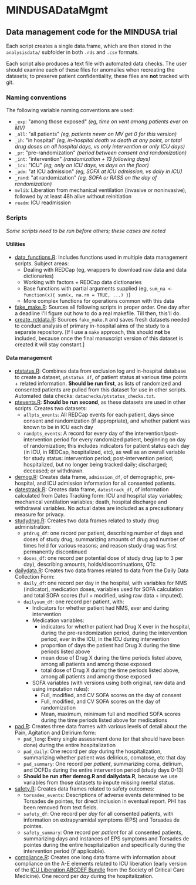 # MINDUSADataMgmt
## Data management code for the MINDUSA trial

Each script creates a single data.frame, which are then stored in the
`analysisdata/` subfolder in both `.rds` and `.csv` formats.

Each script also produces a text file with automated data checks. The user
should examine each of these files for anomalies when recreating the datasets;
to preserve patient confidentiality, these files are **not** tracked with git.

### Naming conventions

The following variable naming conventions are used:

- `_exp`: "among those exposed" *(eg, time on vent among patients ever on MV)*
- `_all`: "all patients" *(eg, patients never on MV get 0 for this version)*
- `_ih`: "in hospital" *(eg, in-hospital death vs death at any point, or total
drug doses on all hospital days, vs only intervention or only ICU days)*
- `_pr`: "pre-randomization" *(period between consent and randomization)*
- `_int`: "intervention" *(randomization + 13 following days)*
- `_icu`: "ICU" *(eg, only on ICU days, vs days on the floor)*
- `_adm`: "at ICU admission" *(eg, SOFA at ICU admission, vs daily in ICU)*
- `_rand`: "at randomization" *(eg, SOFA or RASS on the day of randomization)*
- `mvlib`: Liberation from mechanical ventilation (invasive or noninvasive),
followed by at least 48h alive without reinitiation
- `readm`: ICU readmission

### Scripts

*Some scripts need to be run before others; these cases are noted*

#### Utilities

- [data_functions.R](data_functions.R): Includes functions used in multiple data
management scripts. Subject areas:
    - Dealing with REDCap (eg, wrappers to download raw data and data
    dictionaries)
    - Working with factors + REDCap data dictionaries
    - Base functions with partial arguments supplied (eg, `sum_na <-
    function(x){ sum(x, na.rm = TRUE, ...) }`)
    - More complex functions for operations common with this data
- [fake_make.R](fake_make.R): Sources all following scripts in proper order. One
day after a deadline I'll figure out how to do a real makefile. Till then,
this'll do.
- [create_rctdata.R](create_rctdata.R): Sources `fake_make.R` and saves fresh
datasets needed to conduct analysis of primary in-hospital aims of the study to
a separate repository. [If I use a `make` approach, this should **not** be
included, because once the final manuscript version of this dataset is created
it will stay constant.]

#### Data management

- [ptstatus.R](ptstatus.R): Combines data from exclusion log and in-hospital
database to create a dataset, `ptstatus_df`, of patient status at various time
points + related information. **Should be run first**, as lists of randomized
and consented patients are pulled from this dataset for use in other scripts.
Automated data checks: `datachecks/ptstatus_checks.txt`.
- [ptevents.R](ptevents.R): **Should be run second**, as these datasets are used
in other scripts. Creates two datasets:
    - `allpts_events`: All REDCap events for each patient, days since consent
    and randomization (if appropriate), and whether patient was known to be in
    ICU each day
    - `randpts_events`: A record for every day of the
    intervention/post-intervention period for every randomized patient,
    beginning on day of randomization; this includes indicators for patient
    status each day (in ICU, in REDCap, hospitalized, etc), as well as an
    overall variable for study status: intervention period; post-intervention
    period; hospitalized, but no longer being tracked daily; discharged;
    deceased; or withdrawn.
- [demog.R](demog.R): Creates data frame, `admission_df`, of demographic,
pre-hospital, and ICU admission information for all consented patients.
- [datestrack.R](datestrack.R): Creates data frame, `datestrack_df`, of
information calculated from Dates Tracking form: ICU and hospital stay
variables; mechanical ventilation variables; death, hospital discharge and
withdrawal variables. No actual dates are included as a precautionary measure
for privacy.
- [studydrug.R](studydrug.R): Creates two data frames related to study drug
administration:
    - `ptdrug_df`: one record per patient, describing number of days and doses
    of study drug; summarizing amounts of drug and number of times held for
    various reasons; and reason study drug was first permanently discontinued
    - `doses_df`: one record per potential dose of study drug (up to 3 per day),
    describing amounts, holds/discontinuations, QTc
- [dailydata.R](dailydata.R): Creates two data frames related to data from the
Daily Data Collection Form:
    - `daily_df`: one record per day in the hospital, with variables for NMS
    (indicator), medication doses, variables used for SOFA calculation and total
    SOFA scores (full + modified, using raw data + imputed).
    - `dailysum_df`: one record per patient, with:
        - Indicators for whether patient had NMS, ever and during intervention
        - Medication variables:
            - indicators for whether patient had Drug X ever in the hospital,
            during the pre-randomization period, during the intervention period,
            ever in the ICU, in the ICU during intervention
            - proportion of days the patient had Drug X during the time periods
            listed above
            - mean dose of Drug X during the time periods listed above, among
            all patients and among those exposed
            - total dose of Drug X during the time periods listed above, among
            all patients and among those exposed
        - SOFA variables (with versions using both original, raw data and using
        imputation rules):
            - Full, modified, and CV SOFA scores on the day of consent
            - Full, modified, and CV SOFA scores on the day of randomization
            - Mean, maximum, minimum full and modified SOFA scores during the
            time periods listed above for medications
- [pad.R](pad.R): Creates three data frames with various levels of detail about
the Pain, Agitation and Delirium form:
    - `pad_long`: Every single assessment done (or that should have been done)
    during the entire hospitalization
    - `pad_daily`: One record per *day* during the hospitalization, summarizing
    whether patient was delirious, comatose, etc that day
    - `pad_summary`: One record per *patient*, summarizing coma, delirium, and
    DCFDs during the entire intervention period (study days 0-13)
    - **Should be run after demog.R and dailydata.R**, because we use variables
    from those datasets to impute missing mental status.
- [safety.R](safety.R): Creates data frames related to safety outcomes:
    - `torsades_events`: Descriptions of adverse events determined to be
    Torsades de pointes, for direct inclusion in eventual report. PHI has been
    removed from text fields.
    - `safety_df`: One record per *day* for all consented patients, with
    information on extrapyramidal symptoms (EPS) and Torsades de pointes.
    - `safety_summary`: One record per *patient* for all consented patients,
    summarizing days and instances of EPS symptoms and Torsades de pointes
    during the entire hospitalization and specifically during the intervention
    period (if applicable).
- [compliance.R](compliance.R): Creates one long data frame with information
about compliance on the A-E elements related to ICU liberation (early version of
the [ICU Liberation ABCDEF Bundle](iculiberation.org/Bundles/Pages/default.aspx)
from the Society of Critical Care Medicine). One record per *day* during the
hospitalization.